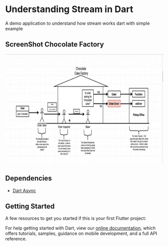 # Understanding Stream in Dart

A demo application to understand how stream works dart with simple example


## ScreenShot Chocolate Factory

<img src="https://github.com/Zishanr/StreamBasicDart/blob/master/screenshot/Screenshot%202018-12-28%20at%209.53.45%20PM.png" width="500" height="350">

## Dependencies

* [Dart Async](https://github.com/dart-lang/async)


## Getting Started


A few resources to get you started if this is your first Flutter project:

For help getting started with Dart, view our
[online documentation](https://www.dartlang.org/), which offers tutorials,
samples, guidance on mobile development, and a full API reference.
